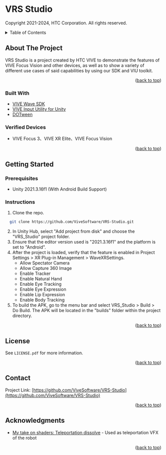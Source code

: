 # VRS Studio
Copyright 2021-2024, HTC Corporation. All rights reserved.

<details>
  <summary>Table of Contents</summary>
  <ol>
    <li>
      <a href="#about-the-project">About The Project</a>
      <ul>
        <li><a href="#built-with">Built With</a></li>
      </ul>
    </li>
    <li>
      <a href="#getting-started">Getting Started</a>
      <ul>
        <li><a href="#prerequisites">Prerequisites</a></li>
        <li><a href="#installation">Installation</a></li>
      </ul>
    </li>
    <li><a href="#license">License</a></li>
    <li><a href="#contact">Contact</a></li>
    <li><a href="#acknowledgments">Acknowledgments</a></li>
  </ol>
</details>



<!-- ABOUT THE PROJECT -->
## About The Project

VRS Studio is a project created by HTC VIVE to demonstrate the features of VIVE Focus Vision and other devices, as well as to show a variety of different use cases of said capabilities by using our SDK and VIU toolkit.

<p align="right">(<a href="#top">back to top</a>)</p>

### Built With

* [VIVE Wave SDK](https://developer.vive.com/resources/vive-wave/)
* [VIVE Input Utility for Unity](https://github.com/ViveSoftware/ViveInputUtility-Unity)
* [DOTween](http://dotween.demigiant.com/)

### Verified Devices

* VIVE Focus 3、VIVE XR Elite、VIVE Focus Vision

<p align="right">(<a href="#top">back to top</a>)</p>

<!-- GETTING STARTED -->
## Getting Started

### Prerequisites

- Unity 2021.3.16f1 (With Android Build Support)

### Instructions

 1. Clone the repo.
  ```sh
    git clone https://github.com/ViveSoftware/VRS-Studio.git
  ```
 2. In Unity Hub, select "Add project from disk" and choose the "VRS_Studio" project folder.
 3. Ensure that the editor version used is "2021.3.16f1" and the platform is set to "Android".
 4. After the project is loaded, verify that the feature is enabled in Project Settings > XR Plug-in Management > WaveXRSettings.
     - Allow Spectator Camera
     - Allow Capture 360 Image
     - Enable Tracker
     - Enable Natural Hand
     - Enable Eye Tracking
     - Enable Eye Expression
     - Enable Lip Expression
     - Enable Body Tracking
5. To build the APK, go to the menu bar and select VRS_Studio > Build > Do Build. The APK will be located in the "builds" folder within the project directory.

<p align="right">(<a href="#top">back to top</a>)</p>

<!-- LICENSE -->
## License

See `LICENSE.pdf` for more information.

<p align="right">(<a href="#top">back to top</a>)</p>

<!-- CONTACT -->
## Contact

Project Link: [https://github.com/ViveSoftware/VRS-Studio](https://github.com/ViveSoftware/VRS-Studio)

<p align="right">(<a href="#top">back to top</a>)</p>

<!-- ACKNOWLEDGMENTS -->
## Acknowledgments

* [My take on shaders: Teleportation dissolve](https://halisavakis.com/my-take-on-shaders-teleportation-dissolve/) - Used as teleportation VFX of the robot

<p align="right">(<a href="#top">back to top</a>)</p>
